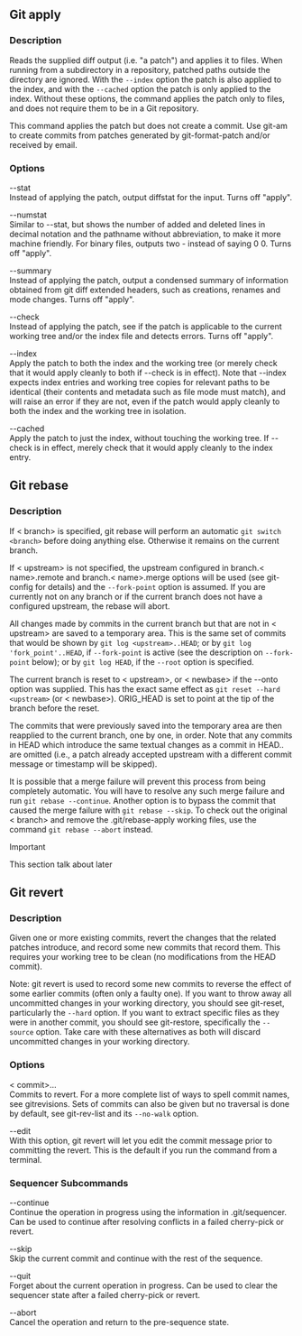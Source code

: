 <link rel="stylesheet" href="../source.css">
<link rel="stylesheet" href="https://cdn.jsdelivr.net/npm/bootstrap-icons@1.5.0/font/bootstrap-icons.css">

## Git apply

### Description
Reads the supplied diff output (i.e. "a patch") and applies it to files. When running from a subdirectory in a repository, patched paths outside the directory are ignored. With the `--index` option the patch is also applied to the index, and with the `--cached` option the patch is only applied to the index. Without these options, the command applies the patch only to files, and does not require them to be in a Git repository.

This command applies the patch but does not create a commit. Use git-am to create commits from patches generated by git-format-patch and/or received by email.

### Options
<code1>--stat</code1></br>
Instead of applying the patch, output diffstat for the input. Turns off "apply".

<code1>--numstat</code1></br>
Similar to --stat, but shows the number of added and deleted lines in decimal notation and the pathname without abbreviation, to make it more machine friendly. For binary files, outputs two - instead of saying 0 0. Turns off "apply".

<code1>--summary</code1></br>
Instead of applying the patch, output a condensed summary of information obtained from git diff extended headers, such as creations, renames and mode changes. Turns off "apply".

<code1>--check</code1></br>
Instead of applying the patch, see if the patch is applicable to the current working tree and/or the index file and detects errors. Turns off "apply".

<code1>--index</code1></br>
Apply the patch to both the index and the working tree (or merely check that it would apply cleanly to both if --check is in effect). Note that <code1>--index expects index entries and working tree copies for relevant paths to be identical (their contents and metadata such as file mode must match), and will raise an error if they are not, even if the patch would apply cleanly to both the index and the working tree in isolation.

<code1>--cached</code1></br>
Apply the patch to just the index, without touching the working tree. If --check is in effect, merely check that it would apply cleanly to the index entry.

## Git rebase

### Description
If < branch> is specified, git rebase will perform an automatic `git switch <branch>` before doing anything else. Otherwise it remains on the current branch.

If < upstream> is not specified, the upstream configured in branch.< name>.remote and branch.< name>.merge options will be used (see git-config for details) and the `--fork-point` option is assumed. If you are currently not on any branch or if the current branch does not have a configured upstream, the rebase will abort.

All changes made by commits in the current branch but that are not in < upstream> are saved to a temporary area. This is the same set of commits that would be shown by `git log <upstream>..HEAD`; or by `git log 'fork_point'..HEAD`, if `--fork-point` is active (see the description on `--fork-point` below); or by `git log HEAD`, if the `--root` option is specified.

The current branch is reset to < upstream>, or < newbase> if the --onto option was supplied. This has the exact same effect as `git reset --hard <upstream>` (or < newbase>). ORIG_HEAD is set to point at the tip of the branch before the reset.

The commits that were previously saved into the temporary area are then reapplied to the current branch, one by one, in order. Note that any commits in HEAD which introduce the same textual changes as a commit in HEAD..<upstream> are omitted (i.e., a patch already accepted upstream with a different commit message or timestamp will be skipped).

It is possible that a merge failure will prevent this process from being completely automatic. You will have to resolve any such merge failure and run `git rebase --continue`. Another option is to bypass the commit that caused the merge failure with `git rebase --skip`. To check out the original < branch> and remove the .git/rebase-apply working files, use the command `git rebase --abort` instead.

> [!IMPORTANT]
> This section talk about later

## Git revert

### Description
Given one or more existing commits, revert the changes that the related patches introduce, and record some new commits that record them. This requires your working tree to be clean (no modifications from the HEAD commit).

Note: git revert is used to record some new commits to reverse the effect of some earlier commits (often only a faulty one). If you want to throw away all uncommitted changes in your working directory, you should see git-reset, particularly the `--hard` option. If you want to extract specific files as they were in another commit, you should see git-restore, specifically the `--source` option. Take care with these alternatives as both will discard uncommitted changes in your working directory.

### Options
<code1>< commit>…​</code1></br>
Commits to revert. For a more complete list of ways to spell commit names, see gitrevisions. Sets of commits can also be given but no traversal is done by default, see git-rev-list and its `--no-walk` option.

<code1>--edit</code1></br>
With this option, git revert will let you edit the commit message prior to committing the revert. This is the default if you run the command from a terminal.

### Sequencer Subcommands
<code1>--continue</code1></br>
Continue the operation in progress using the information in .git/sequencer. Can be used to continue after resolving conflicts in a failed cherry-pick or revert.

<code1>--skip</code1></br>
Skip the current commit and continue with the rest of the sequence.

<code1>--quit</code1></br>
Forget about the current operation in progress. Can be used to clear the sequencer state after a failed cherry-pick or revert.

<code1>--abort</code1></br>
Cancel the operation and return to the pre-sequence state.
















